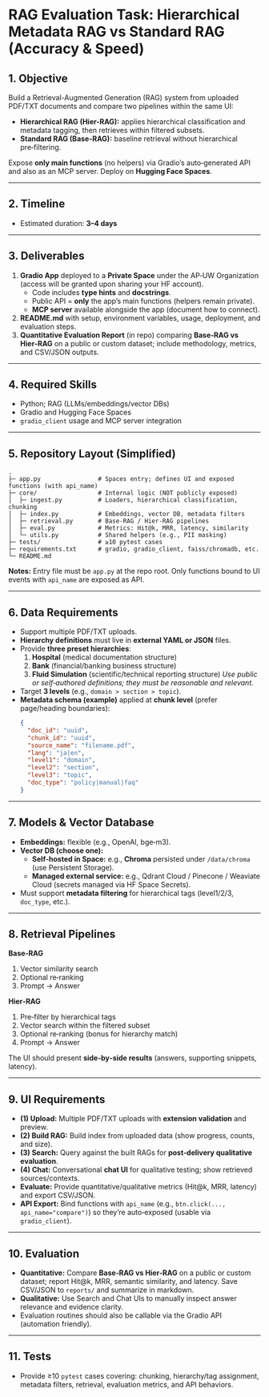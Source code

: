 # RAG Evaluation Task: Hierarchical Metadata RAG vs Standard RAG (Accuracy & Speed)

## 1. Objective
Build a Retrieval-Augmented Generation (RAG) system from uploaded PDF/TXT documents and compare two pipelines within the same UI:
- **Hierarchical RAG (Hier-RAG):** applies hierarchical classification and metadata tagging, then retrieves within filtered subsets.
- **Standard RAG (Base-RAG):** baseline retrieval without hierarchical pre‑filtering.

Expose **only main functions** (no helpers) via Gradio’s auto‑generated API and also as an MCP server. Deploy on **Hugging Face Spaces**.

---

## 2. Timeline
- Estimated duration: **3–4 days**

---

## 3. Deliverables
1. **Gradio App** deployed to a **Private Space** under the AP‑UW Organization (access will be granted upon sharing your HF account).
   - Code includes **type hints** and **docstrings**.
   - Public API = **only** the app’s main functions (helpers remain private).
   - **MCP server** available alongside the app (document how to connect).
2. **README.md** with setup, environment variables, usage, deployment, and evaluation steps.
3. **Quantitative Evaluation Report** (in repo) comparing **Base‑RAG vs Hier‑RAG** on a public or custom dataset; include methodology, metrics, and CSV/JSON outputs.

---

## 4. Required Skills
- Python; RAG (LLMs/embeddings/vector DBs)
- Gradio and Hugging Face Spaces
- `gradio_client` usage and MCP server integration

---

## 5. Repository Layout (Simplified)
```
.
├─ app.py                # Spaces entry; defines UI and exposed functions (with api_name)
├─ core/                 # Internal logic (NOT publicly exposed)
│  ├─ ingest.py          # Loaders, hierarchical classification, chunking
│  ├─ index.py           # Embeddings, vector DB, metadata filters
│  ├─ retrieval.py       # Base‑RAG / Hier‑RAG pipelines
│  ├─ eval.py            # Metrics: Hit@k, MRR, latency, similarity
│  └─ utils.py           # Shared helpers (e.g., PII masking)
├─ tests/                # ≥10 pytest cases
├─ requirements.txt      # gradio, gradio_client, faiss/chromadb, etc.
└─ README.md
```
**Notes:** Entry file must be `app.py` at the repo root. Only functions bound to UI events with `api_name` are exposed as API.

---

## 6. Data Requirements
- Support multiple PDF/TXT uploads.
- **Hierarchy definitions** must live in **external YAML or JSON** files.
- Provide **three preset hierarchies**:
  1. **Hospital** (medical documentation structure)
  2. **Bank** (financial/banking business structure)
  3. **Fluid Simulation** (scientific/technical reporting structure)
  *Use public or self‑authored definitions; they must be reasonable and relevant.*
- Target **3 levels** (e.g., `domain > section > topic`).
- **Metadata schema (example)** applied at **chunk level** (prefer page/heading boundaries):
  ```json
  {
    "doc_id": "uuid",
    "chunk_id": "uuid",
    "source_name": "filename.pdf",
    "lang": "ja|en",
    "level1": "domain",
    "level2": "section",
    "level3": "topic",
    "doc_type": "policy|manual|faq"
  }
  ```

---

## 7. Models & Vector Database
- **Embeddings:** flexible (e.g., OpenAI, bge‑m3).
- **Vector DB (choose one):**
  - **Self‑hosted in Space:** e.g., **Chroma** persisted under `/data/chroma` (use Persistent Storage).
  - **Managed external service:** e.g., Qdrant Cloud / Pinecone / Weaviate Cloud (secrets managed via HF Space Secrets).
- Must support **metadata filtering** for hierarchical tags (level1/2/3, `doc_type`, etc.).

---

## 8. Retrieval Pipelines
**Base‑RAG**
1. Vector similarity search
2. Optional re‑ranking
3. Prompt → Answer

**Hier‑RAG**
1. Pre‑filter by hierarchical tags
2. Vector search within the filtered subset
3. Optional re‑ranking (bonus for hierarchy match)
4. Prompt → Answer

The UI should present **side‑by‑side results** (answers, supporting snippets, latency).

---

## 9. UI Requirements
- **(1) Upload:** Multiple PDF/TXT uploads with **extension validation** and preview.
- **(2) Build RAG:** Build index from uploaded data (show progress, counts, and size).
- **(3) Search:** Query against the built RAGs for **post‑delivery qualitative evaluation**.
- **(4) Chat:** Conversational **chat UI** for qualitative testing; show retrieved sources/contexts.
- **Evaluate:** Provide quantitative/qualitative metrics (Hit@k, MRR, latency) and export CSV/JSON.
- **API Export:** Bind functions with `api_name` (e.g., `btn.click(..., api_name="compare")`) so they’re auto‑exposed (usable via `gradio_client`).

---

## 10. Evaluation
- **Quantitative:** Compare **Base‑RAG vs Hier‑RAG** on a public or custom dataset; report Hit@k, MRR, semantic similarity, and latency. Save CSV/JSON to `reports/` and summarize in markdown.
- **Qualitative:** Use Search and Chat UIs to manually inspect answer relevance and evidence clarity.
- Evaluation routines should also be callable via the Gradio API (automation friendly).

---

## 11. Tests
- Provide ≥10 `pytest` cases covering: chunking, hierarchy/tag assignment, metadata filters, retrieval, evaluation metrics, and API behaviors.

